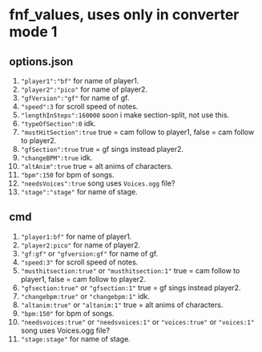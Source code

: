 # fnf_values, uses only in converter mode 1

## options.json
1. `"player1":"bf"` for name of player1.
2. `"player2":"pico"` for name of player2.
3. `"gfVersion":"gf"` for name of gf.
4. `"speed":3` for scroll speed of notes.
5. `"lengthInSteps":160000` soon i make section-split, not use this.
6. `"typeOfSection":0` idk.
7. `"mustHitSection":true` true = cam follow to player1, false = cam follow to player2.
8. `"gfSection":true` true = gf sings instead player2.
9. `"changeBPM":true` idk.
10. `"altAnim":true` true = alt anims of characters.
11. `"bpm":150` for bpm of songs.
12. `"needsVoices":true` song uses `Voices.ogg` file?
13. `"stage":"stage"` for name of stage.

## cmd
1. `"player1:bf"` for name of player1.
2. `"player2:pico"` for name of player2.
3. `"gf:gf"` or `"gfversion:gf"` for name of gf.
4. `"speed:3"` for scroll speed of notes.
5. `"musthitsection:true"` or `"musthitsection:1"` true = cam follow to player1, false = cam follow to player2.
6. `"gfsection:true"` or `"gfsection:1"` true = gf sings instead player2.
7. `"changebpm:true"` or `"changebpm:1"` idk.
8. `"altanim:true"` or `"altanim:1"` true = alt anims of characters.
9. `"bpm:150"` for bpm of songs.
10. `"needsvoices:true"` or `"needsvoices:1"` or `"voices:true"` or `"voices:1"` song uses Voices.ogg file?
11. `"stage:stage"` for name of stage.